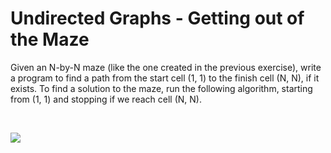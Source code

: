 <h1>Undirected Graphs - Getting out of the Maze</h1>
<p>Given an N-by-N maze (like the one created in the previous exercise), write a program to find a path from the start cell (1, 1) to the finish cell (N, N), if it exists. To find a solution to the maze, run the following algorithm, starting from (1, 1) and stopping if we reach cell (N, N).</p>
<br>

<img src = "https://s3.amazonaws.com/ed.edim.co/9307984/Screen_Shot_2016-02-18_at_12.39.16_PM.png?response-content-disposition=filename%3D%22Screen%20Shot%202016_02_18%20at%2012.39.16%20PM.png%22%3B%20filename%2A%3DUTF-8%27%27Screen%2520Shot%25202016-02-18%2520at%252012.39.16%2520PM.png&AWSAccessKeyId=AKIAJXGLFWCDC7HTECXQ&Expires=1487016373&Signature=twTxZty27SM5VT4bJTDxK4%2BkK2c%3D"></img>
